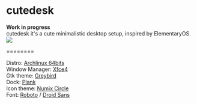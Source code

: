 cutedesk
========

<b>Work in progress</b><br>
cutedesk it's a cute minimalistic desktop setup, inspired by ElementaryOS.
<a href="http://i.imgur.com/FXZ8Ifx.png"><img src="http://i.imgur.com/FXZ8Ifxl.png"></a>

========

Distro: <a href="http://www.archlinux.org">Archlinux 64bits</a><br>
Window Manager: <a href="http://www.xfce.org">Xfce4</a><br>
Gtk theme: <a href="https://github.com/shimmerproject/Greybird">Greybird</a><br>
Dock: <a href="https://launchpad.net/plank">Plank</a><br>
Icon theme: <a href="https://github.com/numixproject/numix-icon-theme-circle">Numix Circle</a><br>
Font: <a href="http://www.google.com/fonts/specimen/Roboto">Roboto</a> / <a href="https://www.google.com/fonts/specimen/Droid+Sans">Droid Sans</a>
